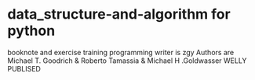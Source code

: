 # data_structure-and-algorithm for python
booknote and exercise training programming 
writer is zgy 
Authors are Michael T. Goodrich & Roberto Tamassia & Michael H .Goldwasser
WELLY PUBLISED
